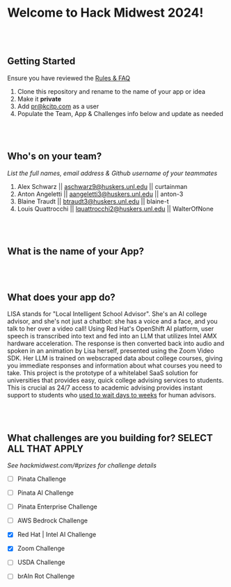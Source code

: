 # Welcome to Hack Midwest 2024!
<br /><br />


## Getting Started
Ensure you have reviewed the [Rules & FAQ](https://hackmidwest.com/#faq)
1. Clone this repository and rename to the name of your app or idea
2. Make it **private**
3. Add pr@kcitp.com as a user
4. Populate the Team, App & Challenges info below and update as needed

<br /><br />

## Who's on your team?
*List the full names,  email address & Github username of your teammates*

1. Alex Schwarz || aschwarz9@huskers.unl.edu || curtainman
2. Anton Angeletti || aangeletti3@huskers.unl.edu || anton-3
3. Blaine Traudt || btraudt3@huskers.unl.edu || blaine-t
4. Louis Quattrocchi || lquattrocchi2@huskers.unl.edu || WalterOfNone

<br /><br />


## What is the name of your App?

<br /><br />
## What does your app do?

LISA stands for "Local Intelligent School Advisor". She's an AI college advisor, and she's not just a chatbot: she has a voice and a face, and you talk to her over a video call! Using Red Hat's OpenShift AI platform, user speech is transcribed into text and fed into an LLM that utilizes Intel AMX hardware acceleration. The response is then converted back into audio and spoken in an animation by Lisa herself, presented using the Zoom Video SDK. Her LLM is trained on webscraped data about college courses, giving you immediate responses and information about what courses you need to take. This project is the prototype of a whitelabel SaaS solution for universities that provides easy, quick college advising services to students. This is crucial as 24/7 access to academic advising provides instant support to students who [used to wait days to weeks](https://thedailycougar.com/2020/12/28/students-discouraged-by-academic-advising-wait-times/) for human advisors.

<br /><br />


## What challenges are you building for? SELECT ALL THAT APPLY
*See hackmidwest.com/#prizes for challenge details*
- [ ]  Pinata Challenge
- [ ]  Pinata AI Challenge
- [ ]  Pinata Enterprise Challenge
- [ ]  AWS Bedrock Challenge
- [x]  Red Hat | Intel AI Challenge
- [x]  Zoom Challenge
- [ ]  USDA Challenge
- [ ]  brAIn Rot Challenge


<br /><br />
